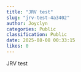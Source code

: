 ```yaml
---
title: "JRV test"
slug: "jrv-test-4a3402"
author: Joyclyn
categories: Public
classification: Public
date: 2025-08-08 00:33:15 
likes: 0
---
```


JRV test